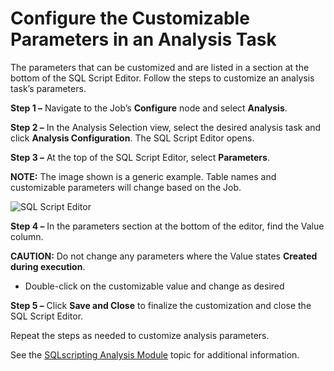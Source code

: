 # Configure the Customizable Parameters in an Analysis Task

The parameters that can be customized and are listed in a section at the bottom of the SQL Script Editor. Follow the steps to customize an analysis task’s parameters.

__Step 1 –__ Navigate to the Job’s __Configure__ node and select __Analysis__.

__Step 2 –__ In the Analysis Selection view, select the desired analysis task and click __Analysis Configuration__. The SQL Script Editor opens.

__Step 3 –__ At the top of the SQL Script Editor, select __Parameters__.

__NOTE:__ The image shown is a generic example. Table names and customizable parameters will change based on the Job.

![SQL Script Editor](/img/product_docs/accessanalyzer/accessanalyzer/enterpriseauditor/admin/jobs/job/configure/customizableparameters.png)

__Step 4 –__ In the parameters section at the bottom of the editor, find the Value column.

__CAUTION:__ Do not change any parameters where the Value states __Created during execution__.

- Double-click on the customizable value and change as desired

__Step 5 –__ Click __Save and Close__ to finalize the customization and close the SQL Script Editor.

Repeat the steps as needed to customize analysis parameters.

See the [SQLscripting Analysis Module](/docs/accessanalyzer/accessanalyzer/enterpriseauditor/admin/analysis/sqlscripting.md) topic for additional information.

